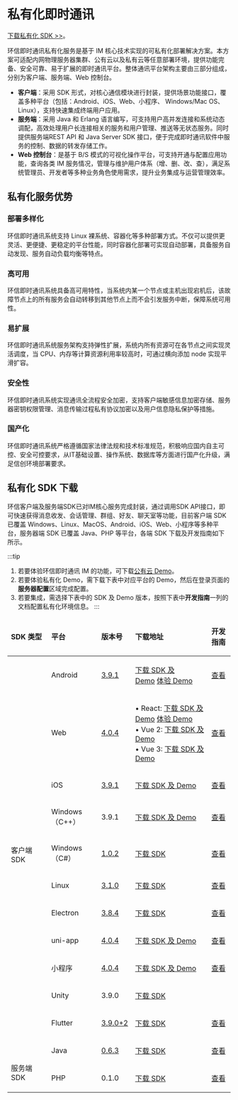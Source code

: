 ﻿# 私有化即时通讯

<Toc />

[下载私有化 SDK >>](#私有化-sdk-下载)。

环信即时通讯私有化服务是基于 IM 核心技术实现的可私有化部署解决方案。本方案可适配内网物理服务器集群、公有云以及私有云等任意部署环境，提供功能完备、安全可靠、易于扩展的即时通讯平台。整体通讯平台架构主要由三部分组成，分别为客户端、服务端、Web 控制台。

 - **客户端**：采用 SDK 形式，对核心通信模块进行封装，提供场景功能接口，覆盖多种平台（包括：Android、iOS、Web、小程序、 Windows/Mac OS、Linux），支持快速集成终端用户应用。
 - **服务端**：采用 Java 和 Erlang 语言编写，可支持用户高并发连接和系统动态调配，高效处理用户长连接相关的服务和用户管理、推送等无状态服务。同时提供服务端REST API 和 Java Server SDK 接口，便于完成即时通讯软件中服务的控制、数据的转发存储工作。
 - **Web 控制台**：是基于 B/S 模式的可视化操作平台，可支持开通与配置应用功能，查询各类 IM 服务情况，管理与维护用户体系（增、删、改、查），满足系统管理员、开发者等多种业务角色使用需求，提升业务集成与运营管理效率。

## 私有化服务优势

### 部署多样化

环信即时通讯系统支持 Linux 裸系统、容器化等多种部署方式。不仅可以提供更灵活、更便捷、更稳定的平台性能，同时容器化部署可实现自动部署，具备服务自动发现、服务自动负载均衡等特点。

### 高可用

环信即时通讯系统具备高可用特性，当系统内某一个节点或主机出现宕机后，该故障节点上的所有服务会自动转移到其他节点上而不会引发服务中断，保障系统可用性。

### 易扩展

环信即时通讯系统服务架构支持弹性扩展，系统内所有资源可在各节点之间实现灵活调度，当 CPU、内存等计算资源利用率较高时，可通过横向添加 node 实现平滑扩容。
### 安全性

环信即时通讯系统实现通讯全流程安全加密，支持客户端敏感信息加密存储、服务器密钥权限管理、消息传输过程私有协议加密以及用户信息隐私保护等措施。

### 国产化

环信即时通讯系统严格遵循国家法律法规和技术标准规范，积极响应国内自主可控、安全可控要求，从IT基础设置、操作系统、数据库等方面进行国产化升级，满足信创环境部署要求。

## 私有化 SDK 下载

环信客户端及服务端SDK已对IM核心服务完成封装，通过调用SDK API接口，即可快速获得消息收发、会话管理、群组、好友、聊天室等功能，目前客户端 SDK 已覆盖 Windows、Linux、MacOS、Android、iOS、Web、小程序等多种平台，服务器端 SDK 已覆盖 Java、PHP 等平台，各端 SDK 下载及开发指南如下所示。

:::tip
1. 若要体验环信即时通讯 IM 的功能，可下载[公有云 Demo](https://www.easemob.com/download/demo)。
2. 若要体验私有化 Demo，需下载下表中对应平台的 Demo，然后在登录页面的**服务器配置**区域完成配置。
3. 若要集成，需选择下表中的 SDK 及 Demo 版本，按照下表中**开发指南**一列的文档配置私有化环境信息。
:::

<table>
<thead>
<tr>
<td width="75">
<p><strong>SDK </strong><strong>类型</strong></p>
</td>
<td width="97">
<p><strong>平台</strong></p>
</td>
<td>
<p><strong>版本号</strong></p>
</td>
<td>
<p><strong>下载地址</strong></p>
</td>
<td>
<p><strong>开发指南</strong></p>
</td>
</tr>
</thead>
<tbody>
<tr>
<td rowspan="11" width="75">
<p>&nbsp;</p>
<p>客户端 SDK</p>
</td>
<td width="97">
<p>Android</p>
</td>
<td>
<p><a href="http://doc.easemob.com/document/android/releasenote.html#%E7%89%88%E6%9C%AC-v3-9-1-2022-4-19">3.9.1</a></p>
</td>
<td>
<p><a href="https://downloadsdk.easemob.com/downloads/easemob-sdk-3.9.1.zip">下载 SDK 及 Demo</a>&nbsp;<a href="https://downloadsdk.easemob.com/downloads/imsdkdemo_android-3.9.1.apk">体验 Demo</a></p>
</td>
<td>
<p><a href="http://doc.easemob.com/document/android/privatecloud.html">查看</a></p>
</td>
</tr>
<tr>
<td width="97">
<p>Web</p>
</td>
<td>
<p><a href="http://doc.easemob.com/document/web/releasenote.html#%E7%89%88%E6%9C%AC-v4-0-4-2022-4-19">4.0.4</a></p>
</td>
<td>
<p>&bull; React:&nbsp;<a href="https://download-sdk.oss-cn-beijing.aliyuncs.com/zq/private-demo-20230104.zip">下载 SDK 及 Demo</a>&nbsp;<a href="https://zq-im-management-hsb.easemob.com/">体验 Demo</a><br /> &bull; Vue 2:&nbsp;<a href="https://download-sdk.oss-cn-beijing.aliyuncs.com/zq/private-vue2-20230104.zip">下载 SDK 及 Demo</a><br /> &bull; Vue 3:&nbsp;<a href="https://download-sdk.oss-cn-beijing.aliyuncs.com/zq/private-vue3-20230104.zip">下载 SDK 及 Demo</a></p>
</td>
<td>
<p><a href="http://doc.easemob.com/document/web/privatecloud.html">查看</a></p>
</td>
</tr>
<tr>
<td width="97">
<p>iOS</p>
</td>
<td>
<p><a href="http://doc.easemob.com/document/ios/releasenote.html#%E7%89%88%E6%9C%AC-v3-9-1-2022-4-19">3.9.1</a></p>
</td>
<td>
<p><a href="https://downloadsdk.easemob.com/downloads/iOS_IM_SDK_V3.9.1.zip">下载 SDK 及 Demo</a>&nbsp;<!--<a href="https://www.pgyer.com/2XKY">体验 Demo</a>--></p>
</td>
<td>
<p><a href="http://doc.easemob.com/document/ios/privatecloud.html">查看</a></p>
</td>
</tr>
<tr>
<td width="97">
<p>Windows（C++）</p>
</td>
<td>
<p>3.9.1</p>
</td>
<td>
<p><a href="https://gitee.com/liyuzhao/im-cpp-demo">下载 SDK 及 Demo</a></p>
</td>
<td>
<p><a href="https://gitee.com/liyuzhao/im-cpp-demo/tree/master/docs">查看</a></p>
</td>
</tr>
<tr>
<td width="97">
<p>Windows（C#）</p>
</td>
<td>
<p><a href="http://doc.easemob.com/document/windows/releasenote.html#%E7%89%88%E6%9C%AC-v1-0-2-1-2022-06-22">1.0.2</a></p>
</td>
<td>
<p><a href="https://downloadsdk.easemob.com/downloads/SDK/WinSDK/agora_chat_sdk.1.0.2-beta.nupkg">下载 SDK</a></p>
</td>
<td>
<p><a href="http://doc.easemob.com/document/windows/quickstart.html">查看</a></p>
</td>
</tr>
<tr>
<td width="97">
<p>Linux</p>
</td>
<td>
<p><a href="https://docs-im.easemob.com/im/linux/releasenote">3.1.0</a></p>
</td>
<td>
<p><a href="https://downloadsdk.easemob.com/downloads/linux_IM_SDK_V3.1.0_r1.zip">下载 SDK</a></p>
</td>
<td>
<p><a href="https://docs-im.easemob.com/im/linux/integration">查看</a></p>
</td>
</tr>
<tr>
<td width="97">
<p>Electron</p>
</td>
<td>
<p><a href="https://docs-im.easemob.com/im/pc/log/releasenote#%E7%89%88%E6%9C%AC_v384_2021-12-09">3.8.4</a></p>
</td>
<td>
<p><a href="https://download-sdk.oss-cn-beijing.aliyuncs.com/downloads/Desktop_IM_SDK_3.8.4.zip">下载 SDK</a></p>
</td>
<td>
<p><a href="https://docs-im.easemob.com/im/pc/intro/integration">查看</a></p>
</td>
</tr>
<tr>
<td width="97">
<p>uni-app</p>
</td>
<td>
<p><a href="https://docs-im.easemob.com/im/applet/releasenote#%E7%89%88%E6%9C%AC_v404_dev_2022-4-19">4.0.4</a></p>
</td>
<td>
<p><a href="https://github.com/easemob/webim-uniapp-demo/releases/tag/4.0.4">下载 SDK 及 Demo</a></p>
</td>
<td>
<p><a href="https://docs-im.easemob.com/im/applet/uniapp">查看</a></p>
</td>
</tr>
<tr>
<td width="97">
<p>小程序</p>
</td>
<td>
<p><a href="https://docs-im.easemob.com/im/applet/releasenote#%E7%89%88%E6%9C%AC_v404_dev_2022-4-19">4.0.4</a></p>
</td>
<td>
<p><a href="https://github.com/easemob/webim-uniapp-demo/releases/tag/4.0.4">下载 SDK 及 Demo</a></p>
</td>
<td>
<p><a href="https://docs-im.easemob.com/im/applet/wechat">查看</a></p>
</td>
</tr>
<tr>
<td width="97">
<p>Unity</p>
</td>
<td>
<p>3.9.0</p>
</td>
<td>
<p><a href="https://downloadsdk.easemob.com/downloads/SDK/Unity/im_unity_sdk_3_9_0.unitypackage">下载 SDK</a></p>
</td>
<td>&nbsp;</td>
</tr>
<tr>
<td width="97">
<p>Flutter</p>
</td>
<td>
<p><a href="https://pub.flutter-io.cn/packages/im_flutter_sdk/changelog#3902">3.9.0+2</a></p>
</td>
<td>
<p><a href="https://pub.flutter-io.cn/packages/im_flutter_sdk/versions/3.9.0+2">下载 SDK</a></p>
</td>
<td>
<p><a href="http://doc.easemob.com/document/flutter/quickstart.html">查看</a></p>
</td>
</tr>
<tr>
<td rowspan="2" width="75">
<p>&nbsp;</p>
<p>服务端 SDK</p>
</td>
<td width="97">
<p>Java</p>
</td>
<td>
<p><a href="https://docs-im.easemob.com/im/server/ready/releasenote">0.6.3</a></p>
</td>
<td>
<p><a href="https://github.com/easemob/easemob-im-server-sdk">下载 SDK</a></p>
</td>
<td>
<p><a href="http://doc.easemob.com/document/server-side/java_server_sdk.html">查看</a></p>
</td>
</tr>
<tr>
<td width="97">
<p>PHP</p>
</td>
<td>
<p>0.1.0</p>
</td>
<td>
<p><a href="https://github.com/easemob/im-php-server-sdk">下载 SDK</a></p>
</td>
<td>
<p><a href="http://doc.easemob.com/document/server-side/php_server_sdk.html">查看</a></p>
</td>
</tr>
</tbody>
</table>

